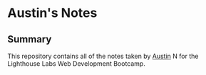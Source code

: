 # Austin's Notes

## Summary 

This repository contains all of the notes taken by [Austin](https://github.com/MistaTG) N for the Lighthouse Labs Web Development Bootcamp.